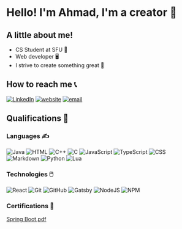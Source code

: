 # Hello! I'm Ahmad, I'm a creator 👋

## A little about me! 
- CS Student at SFU 🌱
- Web developer 🖥️
- I strive to create something great 🥇

## How to reach me 📞
[![LinkedIn](https://img.shields.io/badge/ahmadmasud-0077B5?style=for-the-badge&logo=linkedin&logoColor=white)](https://www.linkedin.com/in/ahmadmasud/)
[![website](https://img.shields.io/badge/ahmadmasud.xyz-4285F4?style=for-the-badge&logo=Google-chrome&logoColor=white)](https://ahmadmasud.xyz)
[![email](https://img.shields.io/badge/-ahmadmasud25@hotmail.com-0073C8?style=for-the-badge&logo=microsoft-outlook&logoColor=white)](mailto:ahmadmasud25@hotmail.com)

## Qualifications 🏅
### Languages ✍️
![Java](https://img.shields.io/badge/Java-ED8B00?style=for-the-badge&logo=openjdk&logoColor=white)
![HTML](https://img.shields.io/badge/HTML-E34F26?style=for-the-badge&logo=html5&logoColor=white)
![C++](https://img.shields.io/badge/C%2B%2B-00599C?style=for-the-badge&logo=c%2B%2B&logoColor=white)
![C](https://img.shields.io/badge/C-00599C?style=for-the-badge&logo=c&logoColor=white)
![JavaScript](https://img.shields.io/badge/JavaScript-323330?style=for-the-badge&logo=javascript&logoColor=F7DF1E)
![TypeScript](https://img.shields.io/badge/TypeScript-007ACC?style=for-the-badge&logo=typescript&logoColor=white)
![CSS](https://img.shields.io/badge/CSS-1572B6?style=for-the-badge&logo=css3&logoColor=white)
![Markdown](https://img.shields.io/badge/Markdown-000000?style=for-the-badge&logo=markdown&logoColor=white)
![Python](https://img.shields.io/badge/Python-3776AB?style=for-the-badge&logo=python&logoColor=white)
![Lua](https://img.shields.io/badge/lua-%232C2D72.svg?style=for-the-badge&logo=lua&logoColor=white)

### Technologies 🖱️
![React](https://img.shields.io/badge/React-20232A?style=for-the-badge&logo=react&logoColor=61DAFB)
![Git](https://img.shields.io/badge/GIT-E44C30?style=for-the-badge&logo=git&logoColor=white)
![GitHub](https://img.shields.io/badge/GitHub-100000?style=for-the-badge&logo=github&logoColor=white)
![Gatsby](https://img.shields.io/badge/Gatsby-%23663399.svg?style=for-the-badge&logo=gatsby&logoColor=white)
![NodeJS](https://img.shields.io/badge/node.js-6DA55F?style=for-the-badge&logo=node.js&logoColor=white)
![NPM](https://img.shields.io/badge/NPM-%23CB3837.svg?style=for-the-badge&logo=npm&logoColor=white)

### Certifications 🥇
[Spring Boot.pdf](https://github.com/ahmad-masud/ahmad-masud/files/14104613/Spring.Boot.pdf)


